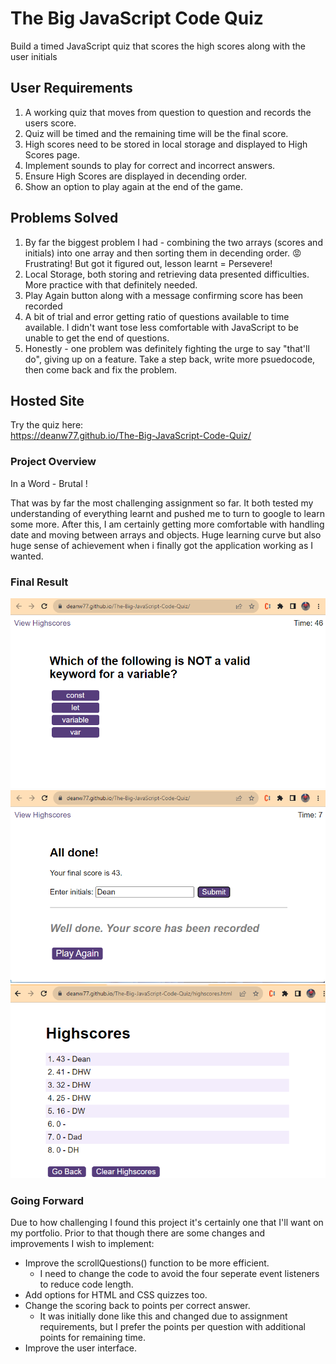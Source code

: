 # The Big JavaScript Code Quiz

Build a timed JavaScript quiz that scores the high scores along with the user initials

## User Requirements

1) A working quiz that moves from question to question and records the users score.
2) Quiz will be timed and the remaining time will be the final score.
3) High scores need to be stored in local storage and displayed to High Scores page.
4) Implement sounds to play for correct and incorrect answers.
5) Ensure High Scores are displayed in decending order. 
6) Show an option to play again at the end of the game.

## Problems Solved

1) By far the biggest problem I had - combining the two arrays (scores and initials) into one array and then sorting them in decending order. 😡 Frustrating! But got it figured out, lesson learnt = Persevere! 
2) Local Storage, both storing and retrieving data presented difficulties. More practice with that definitely needed. 
3) Play Again button along with a message confirming score has been recorded
4) A bit of trial and error getting ratio of questions available to time available. I didn't want tose less comfortable with JavaScript to be unable to get the end of questions. 
5) Honestly - one problem was definitely fighting the urge to say "that'll do", giving up on a feature. Take a step back, write more psuedocode, then come back and fix the problem. 

## Hosted Site

Try the quiz here: <br>
https://deanw77.github.io/The-Big-JavaScript-Code-Quiz/

### Project Overview

In a Word - Brutal ! <br>

That was by far the most challenging assignment so far. It both tested my understanding of everything learnt and pushed me to turn to google to learn some more. After this, I am certainly getting more comfortable with handling date and moving between arrays and objects. 
Huge learning curve but also huge sense of achievement when i finally got the application working as I wanted. 

### Final Result

![Quiz Page](images/quizPage.png)
![End of Game Page](images/finishPage.png)
![High Scores Page](images/scoresPage.png)

### Going Forward

Due to how challenging I found this project it's certainly one that I'll want on my portfolio. Prior to that though there are some changes and improvements I wish to implement: 

* Improve the scrollQuestions() function to be more efficient.
    * I need to change the code to avoid the four seperate event listeners to reduce code length.
* Add options for HTML and CSS quizzes too.
* Change the scoring back to points per correct answer.
    * It was initially done like this and changed due to assignment requirements, but I prefer the points per question with additional points for remaining time.
* Improve the user interface.
